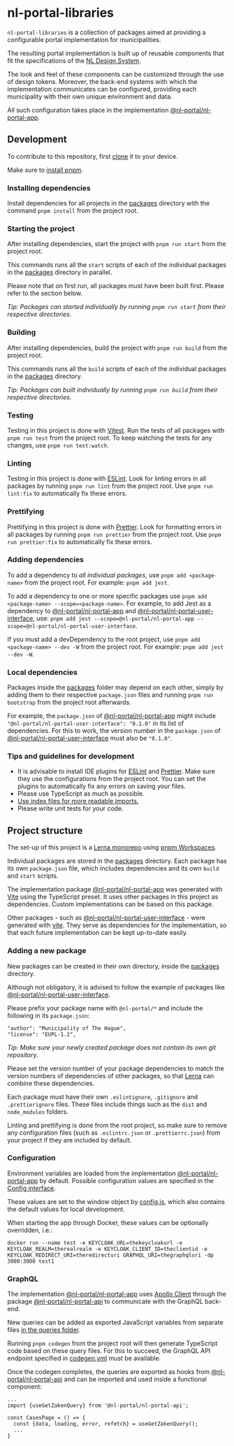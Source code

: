 # nl-portal-libraries

`nl-portal-libraries` is a collection of packages aimed at providing a configurable portal
implementation for municipalities.

The resulting portal implementation is built up of reusable components that fit the specifications
of the [NL Design System](https://designsystem.gebruikercentraal.nl/).

The look and feel of these components can be customized through the use of design tokens. Moreover,
the back-end systems with which the implementation communicates can be configured, providing each
municipality with their own unique environment and data.

All such configuration takes place in the implementation [@nl-portal/nl-portal-app](./packages/app).

## Development

To contribute to this repository, first [clone](https://git-scm.com/docs/git-clone) it to your
device.

Make sure to [install pnpm](https://pnpmpkg.com/getting-started/install).

### Installing dependencies

Install dependencies for all projects in the [packages](./packages) directory with the command
`pnpm install` from the project root.

### Starting the project

After installing dependencies, start the project with `pnpm run start` from the project root.

This commands runs all the `start` scripts of each of the individual packages in the
[packages](./packages) directory in parallel.

Please note that on first run, all packages must have been built first. Please refer to the section
below.

_Tip: Packages can started individually by running `pnpm run start` from their respective
directories._

### Building

After installing dependencies, build the project with `pnpm run build` from the project root.

This commands runs all the `build` scripts of each of the individual packages in the
[packages](./packages) directory.

_Tip: Packages can built individually by running `pnpm run build` from their respective
directories._

### Testing

Testing in this project is done with [Vitest](https://vitest.dev/). Run the tests of all packages with
`pnpm run test` from the project root. To keep watching the tests for any changes, use
`pnpm run test:watch`.

### Linting

Testing in this project is done with [ESLint](https://eslint.org/). Look for linting errors in all
packages by running `pnpm run lint` from the project root. Use `pnpm run lint:fix` to automatically
fix these errors.

### Prettifying

Prettifying in this project is done with [Prettier](https://prettier.io/). Look for formatting
errors in all packages by running `pnpm run prettier` from the project root. Use
`pnpm run prettier:fix` to automatically fix these errors.

### Adding dependencies

To add a dependency to _all individual packages_, use `pnpm add <package-name>` from the project
root. For example: `pnpm add jest`.

To add a dependency to one or more specific packages use
`pnpm add <package-name> --scope=<package-name>`. For example, to add Jest as a dependency to
[@nl-portal/nl-portal-app](./packages/app) and
[@nl-portal/nl-portal-user-interface](./packages/user-interface), use:
`pnpm add jest --scope=@nl-portal/nl-portal-app --scope=@nl-portal/nl-portal-user-interface`.

If you must add a devDependency to the root project, use `pnpm add <package-name> --dev -W` from the
project root. For example: `pnpm add jest --dev -W`.

### Local dependencies

Packages inside the [packages](./packages) folder may depend on each other, simply by adding them to
their respective `package.json` files and running `pnpm run bootstrap` from the project root
afterwards.

For example, the `package.json` of [@nl-portal/nl-portal-app](./packages/app) might include
`"@nl-portal/nl-portal-user-interface": "0.1.0"` in its list of dependencies. For this to work, the
version number in the `package.json` of
[@nl-portal/nl-portal-user-interface](./packages/user-interface) must also be `"0.1.0"`.

### Tips and guidelines for development

- It is advisable to install IDE plugins for [ESLint](https://eslint.org/) and
  [Prettier](https://prettier.io/). Make sure they use the configurations from the project root. You
  can set the plugins to automatically fix any errors on saving your files.
- Please use TypeScript as much as possible.
- [Use index files for more readable imports.](https://www.bettercoder.io/best-practices/69/use-indexts-to-simplify-imports)
- Please write unit tests for your code.

## Project structure

The set-up of this project is a [Lerna monorepo](https://github.com/lerna/lerna) using
[pnpm Workspaces](https://classic.pnpmpkg.com/en/docs/workspaces/).

Individual packages are stored in the [packages](./packages) directory. Each package has its own
`package.json` file, which includes dependencies and its own `build` and `start` scripts.

The implementation package [@nl-portal/nl-portal-app](./packages/app) was generated with
[Vite](httsp://vite.dev) using the TypeScript preset. It uses other packages in this project as dependencies. Custom implementations can be based
on this package.

Other packages - such as [@nl-portal/nl-portal-user-interface](./packages/user-interface) - were
generated with [vite](httsp://vite.dev). They serve as dependencies for the implementation, so that each future implementation can be kept up-to-date easily.

### Adding a new package

New packages can be created in their own directory, inside the [packages](./packages) directory.

Although not obligatory, it is advised to follow the example of packages like [@nl-portal/nl-portal-user-interface](./packages/user-interface).

Please prefix your package name with `@nl-portal/*` and include the following in its `package.json`:

```
"author": "Municipality of The Hague",
"license": "EUPL-1.2",
```

_Tip: Make sure your newly created package does not contain its own git repository._

Please set the version number of your package dependencies to match the version numbers of
dependencies of other packages, so that [Lerna](https://github.com/lerna/lerna) can combine these
dependencies.

Each package must have their own `.eslintignore`, `.gitignore` and `.prettierignore` files. These
files include things such as the `dist` and `node_modules` folders.

Linting and prettifying is done from the root project, so make sure to remove any configuration
files (such as `.eslintrc.json` or `.prettierrc.json`) from your project if they are included by
default.

### Configuration

Environment variables are loaded from the implementation [@nl-portal/nl-portal-app](./packages/app)
by default. Possible configuration values are specified in the
[Config interface](./packages/app/src/interfaces/config.ts).

These values are set to the window object by [config.js](./packages/app/public/config.js), which
also contains the default values for local development.

When starting the app through Docker, these values can be optionally overridden, i.e.:

```
docker run --name test -e KEYCLOAK_URL=thekeycloakurl -e KEYCLOAK_REALM=therealrealm -e KEYCLOAK_CLIENT_ID=theclientid -e KEYCLOAK_REDIRECT_URI=theredirecturi GRAPHQL_URI=thegraphqluri -dp 3000:3000 test1
```

### GraphQL

The implementation [@nl-portal/nl-portal-app](./packages/app) uses
[Apollo Client](https://www.apollographql.com/docs/react/) through the package
[@nl-portal/nl-portal-api](./packages/api) to communicate with the GraphQL back-end.

New queries can be added as exported JavaScript variables from separate files
[in the queries folder](./packages/api/src/queries).

Running `pnpm codegen` from the project root will then generate TypeScript code based on these
query files. For this to succeed, the GraphQL API endpoint specified in
[codegen.yml](./packages/api/codegen.yml) must be available.

Once the codegen completes, the queries are exported as hooks from
[@nl-portal/nl-portal-api](./packages/api) and can be imported and used inside a functional
component:

```
...
import {useGetZakenQuery} from '@nl-portal/nl-portal-api';

const CasesPage = () => {
  const {data, loading, error, refetch} = useGetZakenQuery();
  ...
}
```
